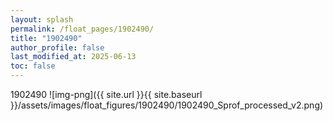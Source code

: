 ```yaml
---
layout: splash
permalink: /float_pages/1902490/
title: "1902490"
author_profile: false
last_modified_at: 2025-06-13
toc: false
---
```

 
1902490
![img-png]({{ site.url }}{{ site.baseurl }}/assets/images/float_figures/1902490/1902490_Sprof_processed_v2.png)